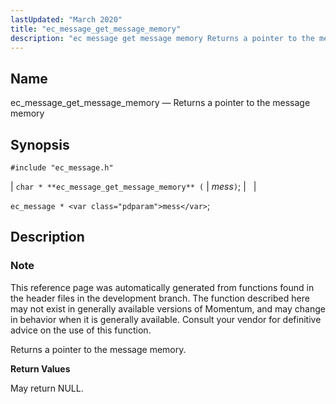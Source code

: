 ```yaml
---
lastUpdated: "March 2020"
title: "ec_message_get_message_memory"
description: "ec message get message memory Returns a pointer to the message memory char ec message get message memory mess ec message mess This reference page was automatically generated from functions found in the header files in the development branch The function described here may not exist in generally available versions..."
---
```


<a name="apis.ec_message_get_message_memory"></a> 
## Name

ec_message_get_message_memory — Returns a pointer to the message memory

## Synopsis

`#include "ec_message.h"`

| `char * **ec_message_get_message_memory** (` | <var class="pdparam">mess</var>`)`; |   |

`ec_message * <var class="pdparam">mess</var>`;<a name="idp55907168"></a> 
## Description

### Note

This reference page was automatically generated from functions found in the header files in the development branch. The function described here may not exist in generally available versions of Momentum, and may change in behavior when it is generally available. Consult your vendor for definitive advice on the use of this function.

Returns a pointer to the message memory.

**<a name="idp55910032"></a> Return Values**

May return NULL.
